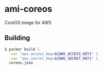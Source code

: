 # ami-coreos
CoreOS image for AWS

## Building

```bash
$ packer build \
  -var "aws_access_key=${AWS_ACCESS_KEY}" \
  -var "aws_secret_key=${AWS_SECRET_KEY}" \
  coreos.json
```
